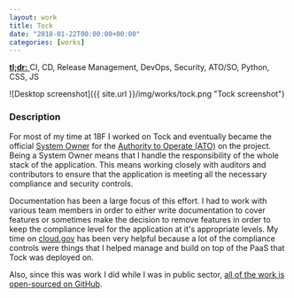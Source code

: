```yaml
---
layout: work
title: Tock
date: "2018-01-22T00:00:00+00:00"
categories: [works]
---
```


<a href="https://18f.gsa.gov/2015/05/21/tockingtime/" target="_blank">
  <strong>tl;dr:</strong>
</a> CI, CD, Release Management, DevOps, Security, ATO/SO, Python, CSS, JS

![Desktop screenshot]({{ site.url }}/img/works/tock.png "Tock screenshot")

### Description

For most of my time at 18F I worked on Tock and eventually became the official
[System Owner][so] for the [Authority to Operate (ATO)][ato] on the project.
Being a System Owner means that I handle the responsibility of the whole stack
of the application. This means working closely with auditors and contributors to
ensure that the application is meeting all the necessary compliance and security
controls.

[ato]: https://csrc.nist.gov/glossary/term/authorization_to_operate "Definition of ATO."
[so]: https://csrc.nist.gov/glossary/term/system_owner "Definition of System Owner."

Documentation has been a large focus of this effort. I had to work with various
team members in order to either write documentation to cover features or
sometimes make the decision to remove features in order to keep the compliance
level for the application at it's appropriate levels. My time on [cloud.gov][cg]
has been very helpful because a lot of the compliance controls were things that
I helped manage and build on top of the PaaS that Tock was deployed on.

[cg]: https://cloud.gov/ "The cloud.gov landing page."

Also, since this was work I did while I was in public sector, [all of the work is
open-sourced on GitHub][gh-link].

[gh-link]: https://github.com/18f/tock "The Tock codebase on GitHub."
